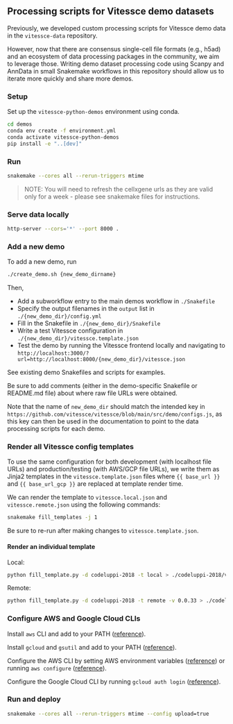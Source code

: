## Processing scripts for Vitessce demo datasets

Previously, we developed custom processing scripts for Vitessce demo data in the `vitessce-data` repository.

However, now that there are consensus single-cell file formats (e.g., h5ad) and an ecosystem of data processing packages in the community, we aim to leverage those. Writing demo dataset processing code using Scanpy and AnnData in small Snakemake workflows in this repository should allow us to iterate more quickly and share more demos.

### Setup

Set up the `vitessce-python-demos` environment using conda.

```sh
cd demos
conda env create -f environment.yml
conda activate vitessce-python-demos
pip install -e "..[dev]"
```

### Run

```sh
snakemake --cores all --rerun-triggers mtime
```

> NOTE: You will need to refresh the cellxgene urls as they are valid only for a week - please see snakemake files for instructions.

### Serve data locally

```sh
http-server --cors='*' --port 8000 .
```

### Add a new demo

To add a new demo, run

```sh
./create_demo.sh {new_demo_dirname}
```

Then,
- Add a subworkflow entry to the main demos workflow in `./Snakefile`
- Specify the output filenames in the `output` list in `./{new_demo_dir}/config.yml`
- Fill in the Snakefile in `./{new_demo_dir}/Snakefile`
- Write a test Vitessce configuration in `./{new_demo_dir}/vitessce.template.json`
- Test the demo by running the Vitessce frontend locally and navigating to `http://localhost:3000/?url=http://localhost:8000/{new_demo_dir}/vitessce.json`

See existing demo Snakefiles and scripts for examples.

Be sure to add comments (either in the demo-specific Snakefile or README.md file) about where raw file URLs were obtained.

Note that the name of `new_demo_dir` should match the intended key in `https://github.com/vitessce/vitessce/blob/main/src/demo/configs.js`, as this key can then be used in the documentation to point to the data processing scripts for each demo.


### Render all Vitessce config templates

To use the same configuration for both development (with localhost file URLs) and production/testing (with AWS/GCP file URLs), we write them as Jinja2 templates in the `vitessce.template.json` files where `{{ base_url }}` and `{{ base_url_gcp }}` are replaced at template render time.

We can render the template to `vitessce.local.json` and `vitessce.remote.json` using the following commands:

```sh
snakemake fill_templates -j 1
```

Be sure to re-run after making changes to `vitessce.template.json`.

#### Render an individual template

Local:

```sh
python fill_template.py -d codeluppi-2018 -t local > ./codeluppi-2018/vitessce.local.json
```

Remote:

```sh
python fill_template.py -d codeluppi-2018 -t remote -v 0.0.33 > ./codeluppi-2018/vitessce.remote.json
```

### Configure AWS and Google Cloud CLIs

Install `aws` CLI and add to your PATH ([reference](https://docs.aws.amazon.com/cli/latest/userguide/install-cliv2-linux.html)).

Install `gcloud` and `gsutil` and add to your PATH ([reference](https://cloud.google.com/storage/docs/gsutil_install#linux)).

Configure the AWS CLI by setting AWS environment variables ([reference](https://docs.aws.amazon.com/cli/latest/userguide/cli-configure-envvars.html)) or running `aws configure`  ([reference](https://docs.aws.amazon.com/cli/latest/userguide/cli-configure-files.html)).

Configure the Google Cloud CLI by running `gcloud auth login` ([reference](https://cloud.google.com/sdk/gcloud/reference/auth/login)).

### Run and deploy

```sh
snakemake --cores all --rerun-triggers mtime --config upload=true
```
